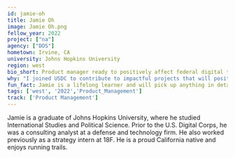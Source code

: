 ```yaml
---
id: jamie-oh
title: Jamie Oh
image: Jamie Oh.png
fellow_year: 2022
project: ["na"]
agency: ["DOS"]
hometown: Irvine, CA
university: Johns Hopkins University
region: west
bio_short: Product manager ready to positively affect federal digital transformation and public needs.
why: "I joined USDC to contribute to impactful projects that will positively affect federal digital transformation and public needs!" 
fun_fact: Jamie is a lifelong learner and will pick up anything in detail that seems interesting!
tags: ['west', '2022','Product_Management']
track: ['Product Management']
---
```


Jamie is a graduate of Johns Hopkins University, where he studied International Studies and Political Science. Prior to the U.S. Digital Corps, he was a consulting analyst at a defense and technology firm. He also worked previously as a strategy intern at 18F. He is a proud California native and enjoys running trails.
